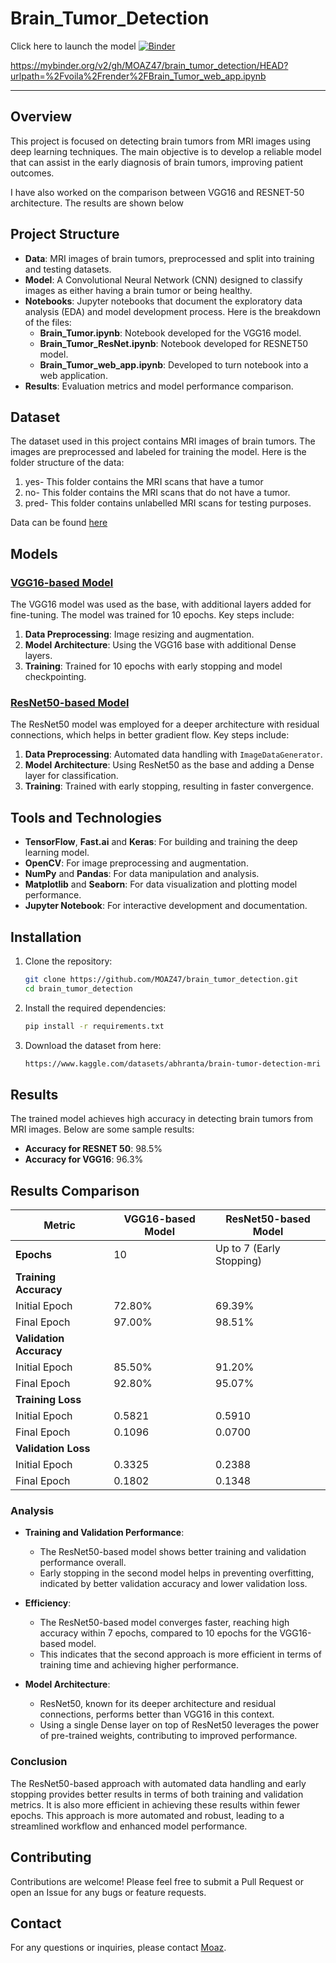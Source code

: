 # Brain_Tumor_Detection

Click here to launch the model
[![Binder](https://mybinder.org/badge_logo.svg)](https://mybinder.org/v2/gh/MOAZ47/brain_tumor_detection/HEAD?urlpath=%2Fvoila%2Frender%2FBrain_Tumor_web_app.ipynb)

https://mybinder.org/v2/gh/MOAZ47/brain_tumor_detection/HEAD?urlpath=%2Fvoila%2Frender%2FBrain_Tumor_web_app.ipynb

---
## Overview

This project is focused on detecting brain tumors from MRI images using deep learning techniques. The main objective is to develop a reliable model that can assist in the early diagnosis of brain tumors, improving patient outcomes.

I have also worked on the comparison between VGG16 and RESNET-50 architecture. The results are shown below

## Project Structure

- **Data**: MRI images of brain tumors, preprocessed and split into training and testing datasets.
- **Model**: A Convolutional Neural Network (CNN) designed to classify images as either having a brain tumor or being healthy.
- **Notebooks**: Jupyter notebooks that document the exploratory data analysis (EDA) and model development process. Here is the breakdown of the files:
   - **Brain_Tumor.ipynb**: Notebook developed for the VGG16 model.
   - **Brain_Tumor_ResNet.ipynb**: Notebook developed for RESNET50 model.
   - **Brain_Tumor_web_app.ipynb**: Developed to turn notebook into a web application.
- **Results**: Evaluation metrics and model performance comparison.

## Dataset

The dataset used in this project contains MRI images of brain tumors. The images are preprocessed and labeled for training the model. Here is the folder structure of the data:
1. yes- This folder contains the MRI scans that have a tumor
2. no- This folder contains the MRI scans that do not have a tumor.
3. pred- This folder contains unlabelled MRI scans for testing purposes.

Data can be found [here](https://www.kaggle.com/datasets/abhranta/brain-tumor-detection-mri)

## Models

### [VGG16-based Model](https://github.com/MOAZ47/brain_tumor_detection/blob/master/Brain_Tumor.ipynb)

The VGG16 model was used as the base, with additional layers added for fine-tuning. The model was trained for 10 epochs. Key steps include:

1. **Data Preprocessing**: Image resizing and augmentation.
2. **Model Architecture**: Using the VGG16 base with additional Dense layers.
3. **Training**: Trained for 10 epochs with early stopping and model checkpointing.

### [ResNet50-based Model](https://github.com/MOAZ47/brain_tumor_detection/blob/master/Brain_Tumor_ResNet.ipynb)

The ResNet50 model was employed for a deeper architecture with residual connections, which helps in better gradient flow. Key steps include:

1. **Data Preprocessing**: Automated data handling with `ImageDataGenerator`.
2. **Model Architecture**: Using ResNet50 as the base and adding a Dense layer for classification.
3. **Training**: Trained with early stopping, resulting in faster convergence.

## Tools and Technologies

- **TensorFlow**, **Fast.ai** and **Keras**: For building and training the deep learning model.
- **OpenCV**: For image preprocessing and augmentation.
- **NumPy** and **Pandas**: For data manipulation and analysis.
- **Matplotlib** and **Seaborn**: For data visualization and plotting model performance.
- **Jupyter Notebook**: For interactive development and documentation.

## Installation

1. Clone the repository:
   ```bash
   git clone https://github.com/MOAZ47/brain_tumor_detection.git
   cd brain_tumor_detection
   ```

2. Install the required dependencies:
   ```bash
   pip install -r requirements.txt
   ```

3. Download the dataset from here:
   ```bash
   https://www.kaggle.com/datasets/abhranta/brain-tumor-detection-mri
   ```



## Results

The trained model achieves high accuracy in detecting brain tumors from MRI images. Below are some sample results:

- **Accuracy for RESNET 50**: 98.5%
- **Accuracy for VGG16**: 96.3%

## Results Comparison

| Metric                | VGG16-based Model      | ResNet50-based Model  |
|-----------------------|------------------------|-----------------------|
| **Epochs**            | 10                     | Up to 7 (Early Stopping) |
| **Training Accuracy** |                        |                       |
| Initial Epoch         | 72.80%                 | 69.39%                |
| Final Epoch           | 97.00%                 | 98.51%                |
| **Validation Accuracy**|                       |                       |
| Initial Epoch         | 85.50%                 | 91.20%                |
| Final Epoch           | 92.80%                 | 95.07%                |
| **Training Loss**     |                        |                       |
| Initial Epoch         | 0.5821                 | 0.5910                |
| Final Epoch           | 0.1096                 | 0.0700                |
| **Validation Loss**   |                        |                       |
| Initial Epoch         | 0.3325                 | 0.2388                |
| Final Epoch           | 0.1802                 | 0.1348                |

### Analysis

- **Training and Validation Performance**:
  - The ResNet50-based model shows better training and validation performance overall.
  - Early stopping in the second model helps in preventing overfitting, indicated by better validation accuracy and lower validation loss.

- **Efficiency**:
  - The ResNet50-based model converges faster, reaching high accuracy within 7 epochs, compared to 10 epochs for the VGG16-based model.
  - This indicates that the second approach is more efficient in terms of training time and achieving higher performance.

- **Model Architecture**:
  - ResNet50, known for its deeper architecture and residual connections, performs better than VGG16 in this context.
  - Using a single Dense layer on top of ResNet50 leverages the power of pre-trained weights, contributing to improved performance.

### Conclusion

The ResNet50-based approach with automated data handling and early stopping provides better results in terms of both training and validation metrics. It is also more efficient in achieving these results within fewer epochs. This approach is more automated and robust, leading to a streamlined workflow and enhanced model performance.

## Contributing

Contributions are welcome! Please feel free to submit a Pull Request or open an Issue for any bugs or feature requests.

## Contact

For any questions or inquiries, please contact [Moaz](mailto:moazhusain47@gmail.com).
